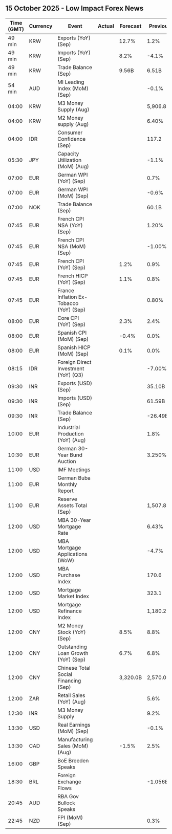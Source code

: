 ## 15 October 2025 - Low Impact Forex News

| Time (GMT) | Currency | Event | Actual | Forecast | Previous |
|------|----------|-------|--------|----------|----------|
| 49 min | KRW | Exports (YoY) (Sep) |  | 12.7% | 1.2% |
| 49 min | KRW | Imports (YoY) (Sep) |  | 8.2% | -4.1% |
| 49 min | KRW | Trade Balance (Sep) |  | 9.56B | 6.51B |
| 54 min | AUD | MI Leading Index (MoM) (Sep) |  |  | -0.1% |
| 04:00 | KRW | M3 Money Supply (Aug) |  |  | 5,906.8B |
| 04:00 | KRW | M2 Money supply (Aug) |  |  | 6.40% |
| 04:00 | IDR | Consumer Confidence (Sep) |  |  | 117.2 |
| 05:30 | JPY | Capacity Utilization (MoM) (Aug) |  |  | -1.1% |
| 07:00 | EUR | German WPI (YoY) (Sep) |  |  | 0.7% |
| 07:00 | EUR | German WPI (MoM) (Sep) |  |  | -0.6% |
| 07:00 | NOK | Trade Balance (Sep) |  |  | 60.1B |
| 07:45 | EUR | French CPI NSA (YoY) (Sep) |  |  | 1.20% |
| 07:45 | EUR | French CPI NSA (MoM) (Sep) |  |  | -1.00% |
| 07:45 | EUR | French CPI (YoY) (Sep) |  | 1.2% | 0.9% |
| 07:45 | EUR | French HICP (YoY) (Sep) |  | 1.1% | 0.8% |
| 07:45 | EUR | France Inflation Ex-Tobacco (YoY) (Sep) |  |  | 0.80% |
| 08:00 | EUR | Core CPI (YoY) (Sep) |  | 2.3% | 2.4% |
| 08:00 | EUR | Spanish CPI (MoM) (Sep) |  | -0.4% | 0.0% |
| 08:00 | EUR | Spanish HICP (MoM) (Sep) |  | 0.1% | 0.0% |
| 08:15 | IDR | Foreign Direct Investment (YoY) (Q3) |  |  | -7.00% |
| 09:30 | INR | Exports (USD) (Sep) |  |  | 35.10B |
| 09:30 | INR | Imports (USD) (Sep) |  |  | 61.59B |
| 09:30 | INR | Trade Balance (Sep) |  |  | -26.49B |
| 10:00 | EUR | Industrial Production (YoY) (Aug) |  |  | 1.8% |
| 10:30 | EUR | German 30-Year Bund Auction |  |  | 3.250% |
| 11:00 | USD | IMF Meetings |  |  |  |
| 11:00 | EUR | German Buba Monthly Report |  |  |  |
| 11:00 | EUR | Reserve Assets Total (Sep) |  |  | 1,507.85B |
| 12:00 | USD | MBA 30-Year Mortgage Rate |  |  | 6.43% |
| 12:00 | USD | MBA Mortgage Applications (WoW) |  |  | -4.7% |
| 12:00 | USD | MBA Purchase Index |  |  | 170.6 |
| 12:00 | USD | Mortgage Market Index |  |  | 323.1 |
| 12:00 | USD | Mortgage Refinance Index |  |  | 1,180.2 |
| 12:00 | CNY | M2 Money Stock (YoY) (Sep) |  | 8.5% | 8.8% |
| 12:00 | CNY | Outstanding Loan Growth (YoY) (Sep) |  | 6.7% | 6.8% |
| 12:00 | CNY | Chinese Total Social Financing (Sep) |  | 3,320.0B | 2,570.0B |
| 12:00 | ZAR | Retail Sales (YoY) (Aug) |  |  | 5.6% |
| 12:30 | INR | M3 Money Supply |  |  | 9.2% |
| 13:30 | USD | Real Earnings (MoM) (Sep) |  |  | -0.1% |
| 13:30 | CAD | Manufacturing Sales (MoM) (Aug) |  | -1.5% | 2.5% |
| 16:00 | GBP | BoE Breeden Speaks |  |  |  |
| 18:30 | BRL | Foreign Exchange Flows |  |  | -1.056B |
| 20:45 | AUD | RBA Gov Bullock Speaks |  |  |  |
| 22:45 | NZD | FPI (MoM) (Sep) |  |  | 0.3% |

